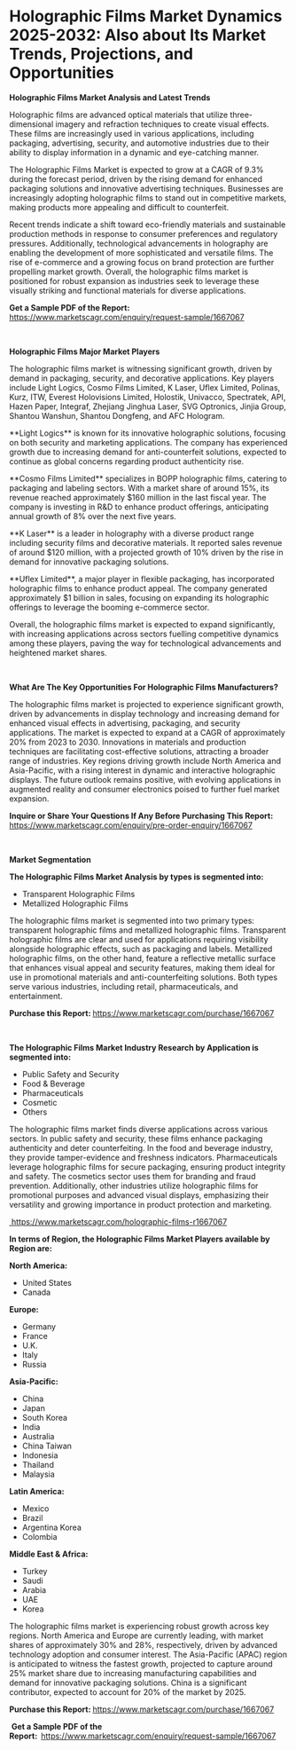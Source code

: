 <p><h1>Holographic Films Market Dynamics 2025-2032: Also about Its Market Trends, Projections, and Opportunities</h1></p><p><strong>Holographic Films Market Analysis and Latest Trends</strong></p>
<p><p>Holographic films are advanced optical materials that utilize three-dimensional imagery and refraction techniques to create visual effects. These films are increasingly used in various applications, including packaging, advertising, security, and automotive industries due to their ability to display information in a dynamic and eye-catching manner. </p><p>The Holographic Films Market is expected to grow at a CAGR of 9.3% during the forecast period, driven by the rising demand for enhanced packaging solutions and innovative advertising techniques. Businesses are increasingly adopting holographic films to stand out in competitive markets, making products more appealing and difficult to counterfeit. </p><p>Recent trends indicate a shift toward eco-friendly materials and sustainable production methods in response to consumer preferences and regulatory pressures. Additionally, technological advancements in holography are enabling the development of more sophisticated and versatile films. The rise of e-commerce and a growing focus on brand protection are further propelling market growth. Overall, the holographic films market is positioned for robust expansion as industries seek to leverage these visually striking and functional materials for diverse applications.</p></p>
<p><strong>Get a Sample PDF of the Report:&nbsp;</strong> <a href="https://www.marketscagr.com/enquiry/request-sample/1667067?utm_campaign=3267&utm_medium=2&utm_source=Github&utm_content=ia&utm_term=17042025&utm_id=holographic-films">https://www.marketscagr.com/enquiry/request-sample/1667067</a></p>
<p>&nbsp;</p>
<p><strong>Holographic Films Major Market Players</strong></p>
<p><p>The holographic films market is witnessing significant growth, driven by demand in packaging, security, and decorative applications. Key players include Light Logics, Cosmo Films Limited, K Laser, Uflex Limited, Polinas, Kurz, ITW, Everest Holovisions Limited, Holostik, Univacco, Spectratek, API, Hazen Paper, Integraf, Zhejiang Jinghua Laser, SVG Optronics, Jinjia Group, Shantou Wanshun, Shantou Dongfeng, and AFC Hologram.</p><p>**Light Logics** is known for its innovative holographic solutions, focusing on both security and marketing applications. The company has experienced growth due to increasing demand for anti-counterfeit solutions, expected to continue as global concerns regarding product authenticity rise.</p><p>**Cosmo Films Limited** specializes in BOPP holographic films, catering to packaging and labeling sectors. With a market share of around 15%, its revenue reached approximately $160 million in the last fiscal year. The company is investing in R&D to enhance product offerings, anticipating annual growth of 8% over the next five years.</p><p>**K Laser** is a leader in holography with a diverse product range including security films and decorative materials. It reported sales revenue of around $120 million, with a projected growth of 10% driven by the rise in demand for innovative packaging solutions.</p><p>**Uflex Limited**, a major player in flexible packaging, has incorporated holographic films to enhance product appeal. The company generated approximately $1 billion in sales, focusing on expanding its holographic offerings to leverage the booming e-commerce sector.</p><p>Overall, the holographic films market is expected to expand significantly, with increasing applications across sectors fuelling competitive dynamics among these players, paving the way for technological advancements and heightened market shares.</p></p>
<p>&nbsp;</p>
<p><strong>What Are The Key Opportunities For Holographic Films Manufacturers?</strong></p>
<p><p>The holographic films market is projected to experience significant growth, driven by advancements in display technology and increasing demand for enhanced visual effects in advertising, packaging, and security applications. The market is expected to expand at a CAGR of approximately 20% from 2023 to 2030. Innovations in materials and production techniques are facilitating cost-effective solutions, attracting a broader range of industries. Key regions driving growth include North America and Asia-Pacific, with a rising interest in dynamic and interactive holographic displays. The future outlook remains positive, with evolving applications in augmented reality and consumer electronics poised to further fuel market expansion.</p></p>
<p><strong>Inquire or Share Your Questions If Any Before Purchasing This Report:</strong> <a href="https://www.marketscagr.com/enquiry/pre-order-enquiry/1667067?utm_campaign=3267&utm_medium=2&utm_source=Github&utm_content=ia&utm_term=17042025&utm_id=holographic-films">https://www.marketscagr.com/enquiry/pre-order-enquiry/1667067</a></p>
<p>&nbsp;</p>
<p><strong>Market Segmentation</strong></p>
<p><strong>The Holographic Films Market Analysis by types is segmented into:</strong></p>
<p><ul><li>Transparent Holographic Films</li><li>Metallized Holographic Films</li></ul></p>
<p><p>The holographic films market is segmented into two primary types: transparent holographic films and metallized holographic films. Transparent holographic films are clear and used for applications requiring visibility alongside holographic effects, such as packaging and labels. Metallized holographic films, on the other hand, feature a reflective metallic surface that enhances visual appeal and security features, making them ideal for use in promotional materials and anti-counterfeiting solutions. Both types serve various industries, including retail, pharmaceuticals, and entertainment.</p></p>
<p><strong>Purchase this Report:&nbsp;</strong><a href="https://www.marketscagr.com/purchase/1667067?utm_campaign=3267&utm_medium=2&utm_source=Github&utm_content=ia&utm_term=17042025&utm_id=holographic-films">https://www.marketscagr.com/purchase/1667067</a></p>
<p>&nbsp;</p>
<p><strong>The Holographic Films Market Industry Research by Application is segmented into:</strong></p>
<p><ul><li>Public Safety and Security</li><li>Food & Beverage</li><li>Pharmaceuticals</li><li>Cosmetic</li><li>Others</li></ul></p>
<p><p>The holographic films market finds diverse applications across various sectors. In public safety and security, these films enhance packaging authenticity and deter counterfeiting. In the food and beverage industry, they provide tamper-evidence and freshness indicators. Pharmaceuticals leverage holographic films for secure packaging, ensuring product integrity and safety. The cosmetics sector uses them for branding and fraud prevention. Additionally, other industries utilize holographic films for promotional purposes and advanced visual displays, emphasizing their versatility and growing importance in product protection and marketing.</p></p>
<p><a href="https://www.marketscagr.com/holographic-films-r1667067?utm_campaign=3267&utm_medium=2&utm_source=Github&utm_content=ia&utm_term=17042025&utm_id=holographic-films">&nbsp;https://www.marketscagr.com/holographic-films-r1667067</a></p>
<p><strong>In terms of Region, the Holographic Films Market Players available by Region are:</strong></p>
<p>
    <p> <strong> North America: </strong>
        <ul>
            <li>United States</li>
            <li>Canada</li>
        </ul>
        </p> 
    <p> <strong> Europe: </strong>
        <ul>
            <li>Germany</li>
            <li>France</li>
            <li>U.K.</li>
            <li>Italy</li>
            <li>Russia</li>
        </ul>
        </p> 
    <p> <strong> Asia-Pacific: </strong>
        <ul>
            <li>China</li>
            <li>Japan</li>
            <li>South Korea</li>
            <li>India</li>
            <li>Australia</li>
            <li>China Taiwan</li>
            <li>Indonesia</li>
            <li>Thailand</li>
            <li>Malaysia</li>
        </ul>
        </p> 
    <p> <strong> Latin America: </strong>
        <ul>
            <li>Mexico</li>
            <li>Brazil</li>
            <li>Argentina Korea</li>
            <li>Colombia</li>
        </ul>
        </p> 
    <p> <strong> Middle East & Africa: </strong>
        <ul>
            <li>Turkey</li>
            <li>Saudi</li>
            <li>Arabia</li>
            <li>UAE</li>
            <li>Korea</li>
        </ul>
    </p>
    </p>
<p><p>The holographic films market is experiencing robust growth across key regions. North America and Europe are currently leading, with market shares of approximately 30% and 28%, respectively, driven by advanced technology adoption and consumer interest. The Asia-Pacific (APAC) region is anticipated to witness the fastest growth, projected to capture around 25% market share due to increasing manufacturing capabilities and demand for innovative packaging solutions. China is a significant contributor, expected to account for 20% of the market by 2025.</p></p>
<p><strong>Purchase this Report: </strong><a href="https://www.marketscagr.com/purchase/1667067?utm_campaign=3267&utm_medium=2&utm_source=Github&utm_content=ia&utm_term=17042025&utm_id=holographic-films">https://www.marketscagr.com/purchase/1667067</a></p>
<p>&nbsp;<strong>Get a Sample PDF of the Report:&nbsp;&nbsp;</strong><a href="https://www.marketscagr.com/enquiry/request-sample/1667067?utm_campaign=3267&utm_medium=2&utm_source=Github&utm_content=ia&utm_term=17042025&utm_id=holographic-films">https://www.marketscagr.com/enquiry/request-sample/1667067</a></p>
<p><strong></strong></p>
<p><p></p><p></p><p></p></p>